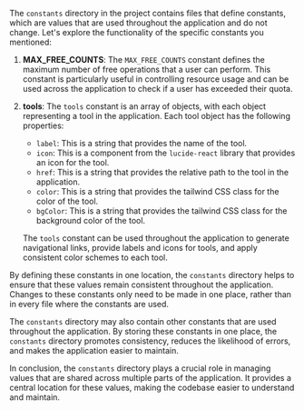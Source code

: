 The `constants` directory in the project contains files that define constants, which are values that are used throughout the application and do not change. Let's explore the functionality of the specific constants you mentioned:

1. **MAX_FREE_COUNTS**: The `MAX_FREE_COUNTS` constant defines the maximum number of free operations that a user can perform. This constant is particularly useful in controlling resource usage and can be used across the application to check if a user has exceeded their quota.

2. **tools**: The `tools` constant is an array of objects, with each object representing a tool in the application. Each tool object has the following properties:

    - `label`: This is a string that provides the name of the tool.
    - `icon`: This is a component from the `lucide-react` library that provides an icon for the tool.
    - `href`: This is a string that provides the relative path to the tool in the application.
    - `color`: This is a string that provides the tailwind CSS class for the color of the tool.
    - `bgColor`: This is a string that provides the tailwind CSS class for the background color of the tool.

    The `tools` constant can be used throughout the application to generate navigational links, provide labels and icons for tools, and apply consistent color schemes to each tool.

By defining these constants in one location, the `constants` directory helps to ensure that these values remain consistent throughout the application. Changes to these constants only need to be made in one place, rather than in every file where the constants are used.

The `constants` directory may also contain other constants that are used throughout the application. By storing these constants in one place, the `constants` directory promotes consistency, reduces the likelihood of errors, and makes the application easier to maintain.

In conclusion, the `constants` directory plays a crucial role in managing values that are shared across multiple parts of the application. It provides a central location for these values, making the codebase easier to understand and maintain.